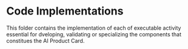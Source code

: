 # Code Implementations

This folder contains the implementation of each of executable activity essential for dveloping, validating or specializing the components that constitues the AI Product Card.